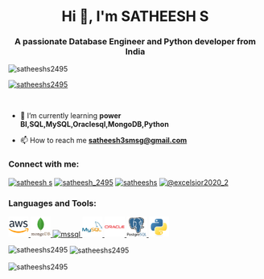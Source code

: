 <h1 align="center">Hi 👋, I'm SATHEESH S</h1>
<h3 align="center">A passionate Database Engineer and Python developer from India</h3>

<p align="left"> <img src="https://komarev.com/ghpvc/?username=satheeshs2495&label=Profile%20views&color=0e75b6&style=flat" alt="satheeshs2495" /> </p>

<p align="left"> <a href="https://github.com/ryo-ma/github-profile-trophy"><img src="https://github-profile-trophy.vercel.app/?username=satheeshs2495" alt="satheeshs2495" /></a> </p>

<p align="left"> <a href="https://twitter.com/" target="blank"><img src="https://img.shields.io/twitter/follow/?logo=twitter&style=for-the-badge" alt="" /></a> </p>

- 🌱 I’m currently learning **power BI,SQL,MySQL,Oraclesql,MongoDB,Python**

- 📫 How to reach me **satheesh3smsg@gmail.com**

<h3 align="left">Connect with me:</h3>
<p align="left">
<a href="https://linkedin.com/in/satheesh s" target="blank"><img align="center" src="https://raw.githubusercontent.com/rahuldkjain/github-profile-readme-generator/master/src/images/icons/Social/linked-in-alt.svg" alt="satheesh s" height="30" width="40" /></a>
<a href="https://kaggle.com/satheesh_2495" target="blank"><img align="center" src="https://raw.githubusercontent.com/rahuldkjain/github-profile-readme-generator/master/src/images/icons/Social/kaggle.svg" alt="satheesh_2495" height="30" width="40" /></a>
<a href="https://www.codechef.com/users/satheeshs" target="blank"><img align="center" src="https://cdn.jsdelivr.net/npm/simple-icons@3.1.0/icons/codechef.svg" alt="satheeshs" height="30" width="40" /></a>
<a href="https://www.hackerrank.com/@excelsior2020_2" target="blank"><img align="center" src="https://raw.githubusercontent.com/rahuldkjain/github-profile-readme-generator/master/src/images/icons/Social/hackerrank.svg" alt="@excelsior2020_2" height="30" width="40" /></a>
</p>

<h3 align="left">Languages and Tools:</h3>
<p align="left"> <a href="https://aws.amazon.com" target="_blank" rel="noreferrer"> <img src="https://raw.githubusercontent.com/devicons/devicon/master/icons/amazonwebservices/amazonwebservices-original-wordmark.svg" alt="aws" width="40" height="40"/> </a> <a href="https://www.mongodb.com/" target="_blank" rel="noreferrer"> <img src="https://raw.githubusercontent.com/devicons/devicon/master/icons/mongodb/mongodb-original-wordmark.svg" alt="mongodb" width="40" height="40"/> </a> <a href="https://www.microsoft.com/en-us/sql-server" target="_blank" rel="noreferrer"> <img src="https://www.svgrepo.com/show/303229/microsoft-sql-server-logo.svg" alt="mssql" width="40" height="40"/> </a> <a href="https://www.mysql.com/" target="_blank" rel="noreferrer"> <img src="https://raw.githubusercontent.com/devicons/devicon/master/icons/mysql/mysql-original-wordmark.svg" alt="mysql" width="40" height="40"/> </a> <a href="https://www.oracle.com/" target="_blank" rel="noreferrer"> <img src="https://raw.githubusercontent.com/devicons/devicon/master/icons/oracle/oracle-original.svg" alt="oracle" width="40" height="40"/> </a> <a href="https://www.postgresql.org" target="_blank" rel="noreferrer"> <img src="https://raw.githubusercontent.com/devicons/devicon/master/icons/postgresql/postgresql-original-wordmark.svg" alt="postgresql" width="40" height="40"/> </a> <a href="https://www.python.org" target="_blank" rel="noreferrer"> <img src="https://raw.githubusercontent.com/devicons/devicon/master/icons/python/python-original.svg" alt="python" width="40" height="40"/> </a> </p>

<p><img align="left" src="https://github-readme-stats.vercel.app/api/top-langs?username=satheeshs2495&show_icons=true&locale=en&layout=compact" alt="satheeshs2495" /></p>

<p>&nbsp;<img align="center" src="https://github-readme-stats.vercel.app/api?username=satheeshs2495&show_icons=true&locale=en" alt="satheeshs2495" /></p>

<p><img align="center" src="https://github-readme-streak-stats.herokuapp.com/?user=satheeshs2495&" alt="satheeshs2495" /></p>
